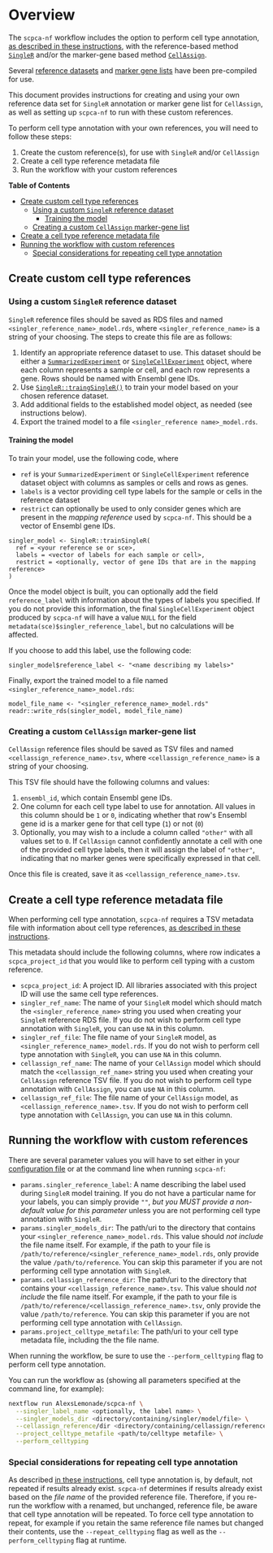 # Overview

The `scpca-nf` workflow includes the option to perform cell type annotation, [as described in these instructions](./external-instructions.md#cell-type-annotation), with the reference-based method [`SingleR`](https://bioconductor.org/packages/release/bioc/html/SingleR.html) and/or the marker-gene based method [`CellAssign`](https://github.com/Irrationone/cellassign).

Several [reference datasets](./external-instructions.md#singler-references) and [marker gene lists](./external-instructions.md#cellassign-references) have been pre-compiled for use.

This document provides instructions for creating and using your own reference data set for `SingleR` annotation or marker gene list for `CellAssign`, as well as setting up `scpca-nf` to run with these custom references.

To perform cell type annotation with your own references, you will need to follow these steps:

1. Create the custom reference(s), for use with `SingleR` and/or `CellAssign`
2. Create a cell type reference metadata file
3. Run the workflow with your custom references

<!-- START doctoc generated TOC please keep comment here to allow auto update -->
<!-- DON'T EDIT THIS SECTION, INSTEAD RE-RUN doctoc TO UPDATE -->
**Table of Contents**

- [Create custom cell type references](#create-custom-cell-type-references)
  - [Using a custom `SingleR` reference dataset](#using-a-custom-singler-reference-dataset)
    - [Training the model](#training-the-model)
  - [Creating a custom `CellAssign` marker-gene list](#creating-a-custom-cellassign-marker-gene-list)
- [Create a cell type reference metadata file](#create-a-cell-type-reference-metadata-file)
- [Running the workflow with custom references](#running-the-workflow-with-custom-references)
  - [Special considerations for repeating cell type annotation](#special-considerations-for-repeating-cell-type-annotation)

<!-- END doctoc generated TOC please keep comment here to allow auto update -->



## Create custom cell type references


### Using a custom `SingleR` reference dataset

`SingleR` reference files should be saved as RDS files and named `<singler_reference_name>_model.rds`, where `<singler_reference_name>` is a string of your choosing.
The steps to create this file are as follows:

1. Identify an appropriate reference dataset to use.
This dataset should be either a [`SummarizedExperiment`](https://rdrr.io/bioc/SummarizedExperiment/man/SummarizedExperiment-class.html) or [`SingleCellExperiment`](https://rdrr.io/bioc/SingleCellExperiment/man/SingleCellExperiment.html) object, where each column represents a sample or cell, and each row represents a gene.
Rows should be named with Ensembl gene IDs.
2. Use [`SingleR::traingSingleR()`](https://rdrr.io/github/LTLA/SingleR/man/trainSingleR.html) to train your model based on your chosen reference dataset.
3. Add additional fields to the established model object, as needed (see instructions below).
4. Export the trained model to a file `<singler_reference name>_model.rds`.


#### Training the model

To train your model, use the following code, where

- `ref` is your `SummarizedExperiment` or `SingleCellExperiment` reference dataset object with columns as samples or cells and rows as genes.
- `labels` is a vector providing cell type labels for the sample or cells in the reference dataset
- `restrict` can optionally be used to only consider genes which are present in the _mapping reference_ used by `scpca-nf`.
This should be a vector of Ensembl gene IDs.

```
singler_model <- SingleR::trainSingleR(
  ref = <your reference se or sce>,
  labels = <vector of labels for each sample or cell>,
  restrict = <optionally, vector of gene IDs that are in the mapping reference>
)
```

Once the model object is built, you can optionally add the field `reference_label` with information about the types of labels you specified.
If you do not provide this information, the final `SingleCellExperiment` object produced by `scpca-nf` will have a value `NULL` for the field `metadata(sce)$singler_reference_label`, but no calculations will be affected.

If you choose to add this label, use the following code:

```
singler_model$reference_label <- "<name describing my labels>"
```

Finally, export the trained model to a file named `<singler_reference_name>_model.rds`:

```
model_file_name <- "<singler_reference_name>_model.rds"
readr::write_rds(singler_model, model_file_name)
```

### Creating a custom `CellAssign` marker-gene list

`CellAssign` reference files should be saved as TSV files and named `<cellassign_reference_name>.tsv`, where `<cellassign_reference_name>` is a string of your choosing.

This TSV file should have the following columns and values:

1. `ensembl_id`, which contain Ensembl gene IDs.
2. One column for each cell type label to use for annotation.
All values in this column should be `1` or `0`, indicating whether that row's Ensembl gene id is a marker gene for that cell type (`1`) or not (`0`)
3. Optionally, you may wish to a include a column called `"other"` with all values set to `0`.
If `CellAssign` cannot confidently annotate a cell with one of the provided cell type labels, then it will assign the label of `"other"`, indicating that no marker genes were specifically expressed in that cell.

Once this file is created, save it as `<cellassign_reference_name>.tsv`.


## Create a cell type reference metadata file

When performing cell type annotation, `scpca-nf` requires a TSV metadata file with information about cell type references, [as described in these instructions](./external-instructions.md#preparing-the-project-cell-type-metadata-file).

This metadata should include the following columns, where row indicates a `scpca_project_id` that you would like to perform cell typing with a custom reference.

- `scpca_project_id`: A project ID.
All libraries associated with this project ID will use the same cell type references.
- `singler_ref_name`: The name of your `SingleR` model which should match the `<singler_reference_name>` string you used when creating your `SingleR` reference RDS file.
If you do not wish to perform cell type annotation with `SingleR`, you can use `NA` in this column.
- `singler_ref_file`: The file name of your `SingleR` model, as `<singler_reference_name>_model.rds`.
If you do not wish to perform cell type annotation with `SingleR`, you can use `NA` in this column.
- `cellassign_ref_name`: The name of your `CellAssign` model which should match the `<cellassign_ref_name>` string you used when creating your `CellAssign` reference TSV file.
If you do not wish to perform cell type annotation with `CellAssign`, you can use `NA` in this column.
- `cellassign_ref_file`: The file name of your `CellAssign` model, as `<cellassign_reference_name>.tsv`.
If you do not wish to perform cell type annotation with `CellAssign`, you can use `NA` in this column.

## Running the workflow with custom references

There are several parameter values you will have to set either in your [configuration file](./external-instructions.md#configuration-files) or at the command line when running `scpca-nf`:


- `params.singler_reference_label`: A name describing the label used during `SingleR` model training.
If you do not have a particular name for your labels, you can simply provide `""`, _but you MUST provide a non-default value for this parameter_ unless you are not performing cell type annotation with `SingleR`.
- `params.singler_models_dir`: The path/uri to the directory that contains your `<singler_reference_name>_model.rds`.
This value should _not include_ the file name itself.
For example, if the path to your file is `/path/to/reference/<singler_reference_name>_model.rds`, only provide the value `/path/to/reference`.
You can skip this parameter if you are not performing cell type annotation with `SingleR`.
- `params.cellassign_reference_dir`: The path/uri to the directory that contains your `<cellassign_reference_name>.tsv`.
This value should _not include_ the file name itself.
For example, if the path to your file is `/path/to/reference/<cellassign_reference_name>.tsv`, only provide the value `/path/to/reference`.
You can skip this parameter if you are not performing cell type annotation with `CellAssign`.
- `params.project_celltype_metafile`: The path/uri to your cell type metadata file, including the the file name.


When running the workflow, be sure to use the `--perform_celltyping` flag to perform cell type annotation.

You can run the workflow as (showing all parameters specified at the command line, for example):

```bash
nextflow run AlexsLemonade/scpca-nf \
  --singler_label_name <optionally, the label name> \
  --singler_models_dir <directory/containing/singler/model/file> \
  --cellassign_reference/dir <directory/containing/cellassign/reference/file> \
  --project_celltype_metafile <path/to/celltype metafile> \
  --perform_celltyping
```

### Special considerations for repeating cell type annotation


As described [in these instructions](./external-instructions.md#repeating-cell-type-annotation), cell type annotation is, by default, not repeated if results already exist.
`scpca-nf` determines if results already exist based on the _file name_ of the provided reference file.
Therefore, if you re-run the workflow with a renamed, but unchanged, reference file, be aware that cell type annotation will be repeated.
To force cell type annotation to repeat, for example if you retain the same reference file names but changed their contents, use the `--repeat_celltyping` flag as well as the `--perform_celltyping` flag at runtime.
